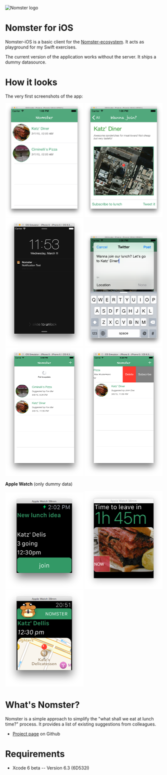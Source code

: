 ![Nomster logo](http://tscholze.github.io/nomster-parent/nomster-logo.png)

Nomster for iOS
=
Nomster-iOS is a basic client for the [Nomster-ecosystem](https://tscholze.github.io/nomster-parent). It acts as playground for my Swift exercises.

The current version of the application works without the server. It ships a dummy datasource.

How it looks
=
The very first screenshots of the app:

<img src="https://raw.githubusercontent.com/tscholze/nomster-ios/master/docs/v0-list.png" alt="List" width="250" />
<img src="https://raw.githubusercontent.com/tscholze/nomster-ios/master/docs/v0-detail.png" alt="Detail" width="250" />
<img src="https://raw.githubusercontent.com/tscholze/nomster-ios/master/docs/v0-notification.png" alt="Notifications" width="250" />
<img src="https://raw.githubusercontent.com/tscholze/nomster-ios/master/docs/v0-tweet.png" alt="Tweet feature" width="250" />
<img src="https://raw.githubusercontent.com/tscholze/nomster-ios/master/docs/v0-reload.png" alt="Swipe to reload" width="250" />
<img src="https://raw.githubusercontent.com/tscholze/nomster-ios/master/docs/v0-swipeable-cell.png" alt="Swipeable cell" width="250" />



**Apple Watch** (only dummy data)

<img src="https://raw.githubusercontent.com/tscholze/nomster-ios/master/docs/v0-watch-main.png" alt="Watch Main UI" width="250" />
<img src="https://raw.githubusercontent.com/tscholze/nomster-ios/master/docs/v0-watch-glance.png" alt="Watch Glance" width="250" />
<img src="https://raw.githubusercontent.com/tscholze/nomster-ios/master/docs/v0-watch-notification.png" alt="Watch Notification" width="250" />

What's Nomster?
==
Nomster is a simple approach to simplify the "what shall we eat at lunch time?" process. It provides a list of existing suggestions from colleagues.

* [Project page](https://tscholze.github.io/nomster-parent) on Github

Requirements
==
* Xcode 6 beta -- Version 6.3 (6D532l)
